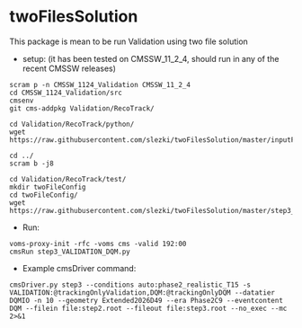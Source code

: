 # twoFilesSolution

This package is mean to be run Validation using two file solution

* setup: (it has been tested on CMSSW_11_2_4, should run in any of the recent CMSSW releases)

```
scram p -n CMSSW_1124_Validation CMSSW_11_2_4
cd CMSSW_1124_Validation/src
cmsenv
git cms-addpkg Validation/RecoTrack/

cd Validation/RecoTrack/python/
wget https://raw.githubusercontent.com/slezki/twoFilesSolution/master/inputFiles.py

cd ../
scram b -j8

cd Validation/RecoTrack/test/
mkdir twoFileConfig
cd twoFileConfig/
wget https://raw.githubusercontent.com/slezki/twoFilesSolution/master/step3_VALIDATION_DQM.py
```

* Run:

```
voms-proxy-init -rfc -voms cms -valid 192:00
cmsRun step3_VALIDATION_DQM.py
```

* Example cmsDriver command:

```
cmsDriver.py step3 --conditions auto:phase2_realistic_T15 -s VALIDATION:@trackingOnlyValidation,DQM:@trackingOnlyDQM --datatier DQMIO -n 10 --geometry Extended2026D49 --era Phase2C9 --eventcontent DQM --filein file:step2.root --fileout file:step3.root --no_exec --mc 2>&1
```